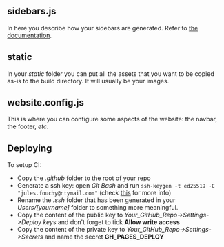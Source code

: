 ## sidebars.js

In here you describe how your sidebars are generated. Refer to [the documentation](https://docusaurus.io/docs/sidebar).

## static

In your *static* folder you can put all the assets that you want to be copied as-is to the build directory. It will usually be your images.

## website.config.js

This is where you can configure some aspects of the website: the navbar, the footer, *etc.*

## Deploying

To setup CI:
 - Copy the *.github* folder to the root of your repo
 - Generate a ssh key: open *Git Bash* and run `ssh-keygen -t ed25519 -C "jules.fouchy@ntymail.com"` (check [this](https://docs.github.com/en/authentication/connecting-to-github-with-ssh/generating-a-new-ssh-key-and-adding-it-to-the-ssh-agent) for more info)
 - Rename the *.ssh* folder that has been generated in your *Users/[yourname]* folder to something more meaningful.
 - Copy the content of the public key to *Your_GitHub_Repo->Settings->Deploy keys* and don't forget to tick **Allow write access**
 - Copy the content of the private key to *Your_GitHub_Repo->Settings->Secrets* and name the secret **GH_PAGES_DEPLOY**